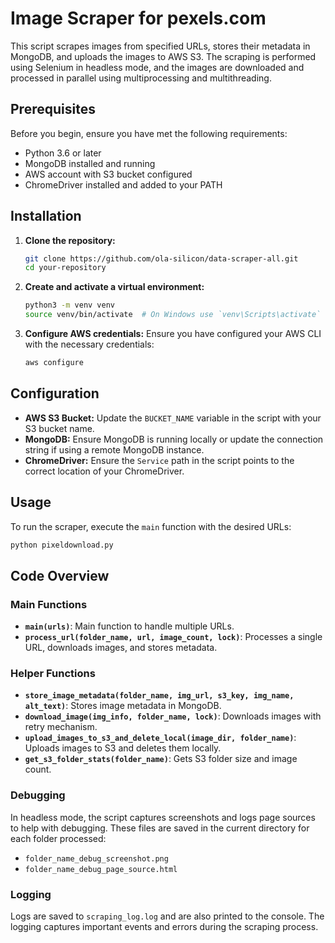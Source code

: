 # Image Scraper for pexels.com

This script scrapes images from specified URLs, stores their metadata in MongoDB, and uploads the images to AWS S3. The scraping is performed using Selenium in headless mode, and the images are downloaded and processed in parallel using multiprocessing and multithreading.

## Prerequisites

Before you begin, ensure you have met the following requirements:

- Python 3.6 or later
- MongoDB installed and running
- AWS account with S3 bucket configured
- ChromeDriver installed and added to your PATH

## Installation

1. **Clone the repository:**
    ```bash
    git clone https://github.com/ola-silicon/data-scraper-all.git
    cd your-repository
    ```

2. **Create and activate a virtual environment:**
    ```bash
    python3 -m venv venv
    source venv/bin/activate  # On Windows use `venv\Scripts\activate`
    ```
3. **Configure AWS credentials:**
    Ensure you have configured your AWS CLI with the necessary credentials:
    ```bash
    aws configure
    ```

## Configuration

- **AWS S3 Bucket:** Update the `BUCKET_NAME` variable in the script with your S3 bucket name.
- **MongoDB:** Ensure MongoDB is running locally or update the connection string if using a remote MongoDB instance.
- **ChromeDriver:** Ensure the `Service` path in the script points to the correct location of your ChromeDriver.

## Usage

To run the scraper, execute the `main` function with the desired URLs:

```bash
python pixeldownload.py
```
## Code Overview

### Main Functions

- **`main(urls)`**: Main function to handle multiple URLs.
- **`process_url(folder_name, url, image_count, lock)`**: Processes a single URL, downloads images, and stores metadata.

### Helper Functions

- **`store_image_metadata(folder_name, img_url, s3_key, img_name, alt_text)`**: Stores image metadata in MongoDB.
- **`download_image(img_info, folder_name, lock)`**: Downloads images with retry mechanism.
- **`upload_images_to_s3_and_delete_local(image_dir, folder_name)`**: Uploads images to S3 and deletes them locally.
- **`get_s3_folder_stats(folder_name)`**: Gets S3 folder size and image count.

### Debugging

In headless mode, the script captures screenshots and logs page sources to help with debugging. These files are saved in the current directory for each folder processed:

- `folder_name_debug_screenshot.png`
- `folder_name_debug_page_source.html`

### Logging

Logs are saved to `scraping_log.log` and are also printed to the console. The logging captures important events and errors during the scraping process.



